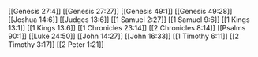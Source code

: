 [[Genesis 27:4]]
[[Genesis 27:27]]
[[Genesis 49:1]]
[[Genesis 49:28]]
[[Joshua 14:6]]
[[Judges 13:6]]
[[1 Samuel 2:27]]
[[1 Samuel 9:6]]
[[1 Kings 13:1]]
[[1 Kings 13:6]]
[[1 Chronicles 23:14]]
[[2 Chronicles 8:14]]
[[Psalms 90:1]]
[[Luke 24:50]]
[[John 14:27]]
[[John 16:33]]
[[1 Timothy 6:11]]
[[2 Timothy 3:17]]
[[2 Peter 1:21]]
